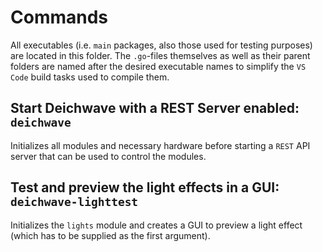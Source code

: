 # Commands

All executables (i.e. `main` packages, also those used for testing purposes) are located in this folder. The `.go`-files themselves as well as their parent folders are named after the desired executable names to simplify the `VS Code` build tasks used to compile them.

## Start Deichwave with a REST Server enabled: `deichwave`

Initializes all modules and necessary hardware before starting a `REST` API server that can be used to control the modules.

## Test and preview the light effects in a GUI: `deichwave-lighttest`

Initializes the `lights` module and creates a GUI to preview a light effect (which has to be supplied as the first argument).
